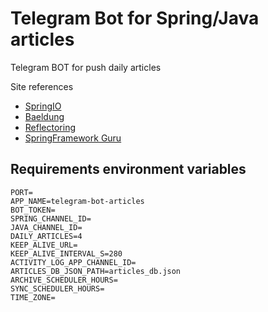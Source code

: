 # Telegram Bot for Spring/Java articles
Telegram BOT for push daily articles

Site references
* [SpringIO](https://spring.io/)
* [Baeldung](https://www.baeldung.com/)
* [Reflectoring](https://reflectoring.io/)
* [SpringFramework Guru](https://springframework.guru/)


## Requirements environment variables
``` env
PORT=
APP_NAME=telegram-bot-articles
BOT_TOKEN=
SPRING_CHANNEL_ID=
JAVA_CHANNEL_ID=
DAILY_ARTICLES=4
KEEP_ALIVE_URL=
KEEP_ALIVE_INTERVAL_S=280
ACTIVITY_LOG_APP_CHANNEL_ID=
ARTICLES_DB_JSON_PATH=articles_db.json
ARCHIVE_SCHEDULER_HOURS=
SYNC_SCHEDULER_HOURS=
TIME_ZONE=
```